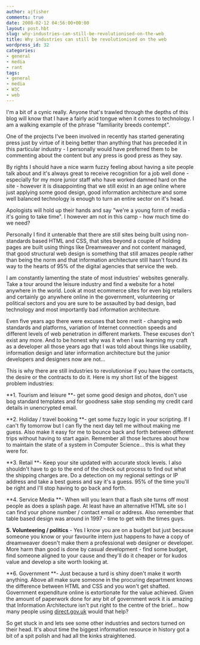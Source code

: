 ```yaml
---
author: ajfisher
comments: true
date: 2008-02-12 04:56:00+00:00
layout: post.hbt
slug: why-industries-can-still-be-revolutionised-on-the-web
title: Why industries can still be revolutionised on the web
wordpress_id: 32
categories:
- general
- media
- rant
tags:
- general
- media
- W3C
- web
---
```


I'm a bit of a cynic really. Anyone that's trawled through the depths of this blog will know that I have a fairly acid tongue when it comes to technology. I am a walking example of the phrase "familiarity breeds contempt".

One of the projects I've been involved in recently has started generating press just by virtue of it being better than anything that has preceded it in this particular industry - I personally would have preferred them to be commenting about the content but any press is good press as they say.

By rights I should have a nice warm fuzzy feeling about having a site people talk about and it's always great to receive recognition for a job well done - especially for my more junior staff who have worked damned hard on the site - however it is disappointing that we still exist in an age online where just applying some good design, good information architecture and some well balanced technology is enough to turn an entire sector on it's head.

Apologists will hold up their hands and say "we're a young form of media - it's going to take time". I however am not in this camp - how much time do we need?

Personally I find it untenable that there are still sites being built using non-standards based HTML and CSS, that sites beyond a couple of holding pages are built using things like Dreamweaver and not content managed, that good structural web design is something that still amazes people rather than being the norm and that information architecture still hasn't found its way to the hearts of 95% of the digital agencies that service the web.

I am constantly lamenting the state of most industries' websites generally. Take a tour around the leisure industry and find a website for a hotel anywhere in the world. Look at most ecommerce sites for even big retailers and certainly go anywhere online in the government, volunteering or political sectors and you are sure to be assaulted by bad design, bad technology and most importantly bad information architecture.

Even five years ago there were excuses that bore merit - changing web standards and platforms, variation of Internet connection speeds and different levels of web penetration in different markets. These excuses don't exist any more. And to be honest why was it when I was learning my craft as a developer all those years ago that I was told about things like usability, information design and later information architecture but the junior developers and designers now are not...

This is why there are still industries to revolutionise if you have the contacts, the desire or the contracts to do it. Here is my short list of the biggest problem industries:

**1. Tourism and leisure **- get some good design and photos, don't use bog standard templates and for goodness sake stop sending my credit card details in unencrypted email.

**2. Holiday / travel booking **- get some fuzzy logic in your scripting. If I can't fly tomorrow but I can fly the next day tell me without making me guess. Also make it easy for me to bounce back and forth between different trips without having to start again. Remember all those lectures about how to maintain the state of a system in Computer Science... this is what they were for.

**3. Retail **- Keep your site updated with accurate stock levels. I also shouldn't have to go to the end of the check out process to find out what the shipping charges are. Do a detection on my regional settings or IP address and take a best guess and say it's a guess. 95% of the time you'll be right and I'll stop having to go back and forth.

**4. Service Media **- When will you learn that a flash site turns off most people as does a splash page. At least have an alternative HTML site so I can find your phone number / contact email or address. Also remember that table based design was around in 1997 - time to get with the times guys.

**5. Volunteering / politics** - Yes I know you are on a budget but just because someone you know or your favourite intern just happens to have a copy of dreamweaver doesn't make them a professional web designer or developer. More harm than good is done by casual development - find some budget, find someone aligned to your cause and they'll do it cheaper or for kudos value and develop a site worth looking at.

**6. Government **- Just because a turd is shiny doen't make it worth anything. Above all make sure someone in the procuring department knows the difference between HTML and CSS and you won't get shafted. Government expenditure online is extortionate for the value achieved. Given the amount of paperwork done for any bit of government work it is amazing that Information Architecture isn't put right to the centre of the brief... how many people using [direct.gov.uk](http://www.direct.gov.uk/) would that help?

So get stuck in and lets see some other industries and sectors turned on their head. It's about time the biggest information resource in history got a bit of a spit polish and had all the kinks straightened.
